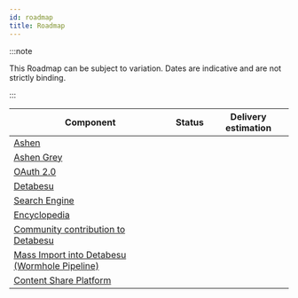 ```yaml
---
id: roadmap
title: Roadmap
---
```


:::note

This Roadmap can be subject to variation. Dates are indicative and are not strictly binding.

:::

|Component|Status|Delivery estimation|
| --- | --- | --- | 
| [Ashen](/docs/ashen/introduction) | | |
| [Ashen Grey](/docs/ecosystem/roadmap) | | |
| [OAuth 2.0](/docs/oauth2/introduction) | | |
| [Detabesu](/docs/detabesu/introduction) | | |
| [Search Engine](/docs/search-engine/introduction) | | |
| [Encyclopedia](/docs/encyclopedia/introduction) | | |
| [Community contribution to Detabesu](/docs/ecosystem/roadmap) | | |
| [Mass Import into Detabesu (Wormhole Pipeline)](/docs/ecosystem/roadmap) | | |
| [Content Share Platform](/docs/ecosystem/roadmap) | | |